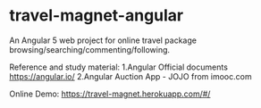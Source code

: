 # travel-magnet-angular
An Angular 5 web project for online travel package browsing/searching/commenting/following.

Reference and study material:
1.Angular Official documents https://angular.io/
2.Angular Auction App - JOJO from imooc.com

Online Demo:
https://travel-magnet.herokuapp.com/#/
